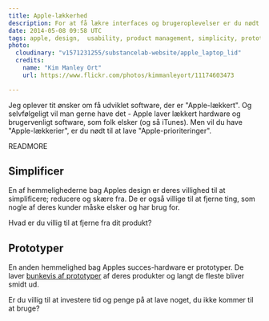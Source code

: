 ```yaml
---
title: Apple-lækkerhed
description: For at få lækre interfaces og brugeroplevelser er du nødt til at ofre noget. Enkelthed betyder at fjerne så meget som muligt og det er ikke gratis.
date: 2014-05-08 09:58 UTC
tags: apple, design,  usability, product management, simplicity, prototyping
photo:
  cloudinary: "v1571231255/substancelab-website/apple_laptop_lid"
  credits:
    name: "Kim Manley Ort"
    url: https://www.flickr.com/photos/kimmanleyort/11174603473

---
```


Jeg oplever tit ønsker om få udviklet software, der er "Apple-lækkert". Og selvfølgeligt vil man gerne have det - Apple laver lækkert hardware og brugervenligt software, som folk elsker (og så iTunes). Men vil du have "Apple-lækkerier", er du nødt til at lave "Apple-prioriteringer".

READMORE

## Simplificer

En af hemmelighederne bag Apples design er deres villighed til at simplificere; reducere og skære fra. De er også villige til at fjerne ting, som nogle af deres kunder måske elsker og har brug for.

Hvad er du villig til at fjerne fra dit produkt?

## Prototyper

En anden hemmelighed bag Apples succes-hardware er prototyper. De laver [bunkevis af prototyper](http://www.cultofmac.com/181782/every-iphone-prototype-apple-ever-made-before-released-the-first-iphone-gallery/) af deres produkter og langt de fleste bliver smidt ud.

Er du villig til at investere tid og penge på at lave noget, du ikke kommer til at bruge?
